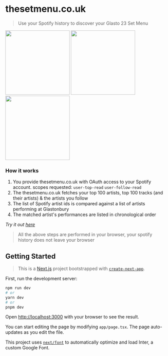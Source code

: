 # thesetmenu.co.uk
> Use your Spotify history to discover your Glasto 23 Set Menu

<img src="https://github.com/JHFarrant/thesetmenu/assets/3439407/02fc57a7-62f5-4c75-804e-7bc8f8950505" width="200px">
<img src="https://github.com/JHFarrant/thesetmenu/assets/3439407/af94863c-42c1-49a0-8c9b-4352f991d088" width="200px">
<img src="https://github.com/JHFarrant/thesetmenu/assets/3439407/99b00559-4243-43ec-8171-4898d4c82dbf" width="200px">

### How it works

1. You provide thesetmenu.co.uk with OAuth access to your Spotify account. scopes requested: `user-top-read` `user-follow-read`
2. The thesetmenu.co.uk fetches your top 100 artists, top 100 tracks (and their artists) & the artists you follow
3. The list of Spotify artist ids is compared against a list of artists performing at Glastonbury
4. The matched artist's performances are listed in chronological order

*Try it out [here](https://thesetmenu.co.uk)*

> All the above steps are performed in your browser, your spotify history does not leave your browser

## Getting Started

> This is a [Next.js](https://nextjs.org/) project bootstrapped with [`create-next-app`](https://github.com/vercel/next.js/tree/canary/packages/create-next-app).

First, run the development server:

```bash
npm run dev
# or
yarn dev
# or
pnpm dev
```

Open [http://localhost:3000](http://localhost:3000) with your browser to see the result.

You can start editing the page by modifying `app/page.tsx`. The page auto-updates as you edit the file.

This project uses [`next/font`](https://nextjs.org/docs/basic-features/font-optimization) to automatically optimize and load Inter, a custom Google Font.
